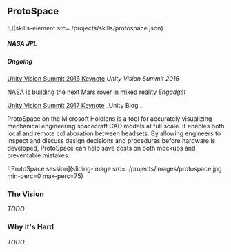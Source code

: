 ## ProtoSpace

![](skills-element src=./projects/skills/protospace.json)

##### NASA JPL

##### Ongoing

[Unity Vision Summit 2016 Keynote](https://www.youtube.com/watch?v=sME2pxTKyIs) _Unity Vision Summit 2016_

[NASA is building the next Mars rover in mixed reality](http://www.engadget.com/2016/05/23/nasa-hololens-mars-rover-in-mixed-reality/) _Engadget_

[Unity Vision Summit 2017 Keynote](https://blogs.unity3d.com/2017/05/01/vision-summit-2017-keynote-recap-announcements-from-microsoft-google-vuforia-and-more/) _Unity Blog
_

ProtoSpace on the Microsoft Hololens is a tool for accurately visualizing mechanical engineering spacecraft CAD models at full scale. It enables both local and remote collaboration between headsets. By allowing engineers to inspect and discuss design decisions and procedures before hardware is developed, ProtoSpace can help save costs on both mockups and preventable mistakes.

![ProtoSpace session](sliding-image src=../projects/images/protospace.jpg min-perc=0 max-perc=75)

### The Vision
_TODO_

### Why it's Hard
_TODO_
